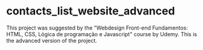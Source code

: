 # contacts_list_website_advanced
This project was suggested by the "Webdesign Front-end Fundamentos: HTML, CSS, Lógica de programação e Javascript" course by Udemy. This is the advanced version of the project. 

